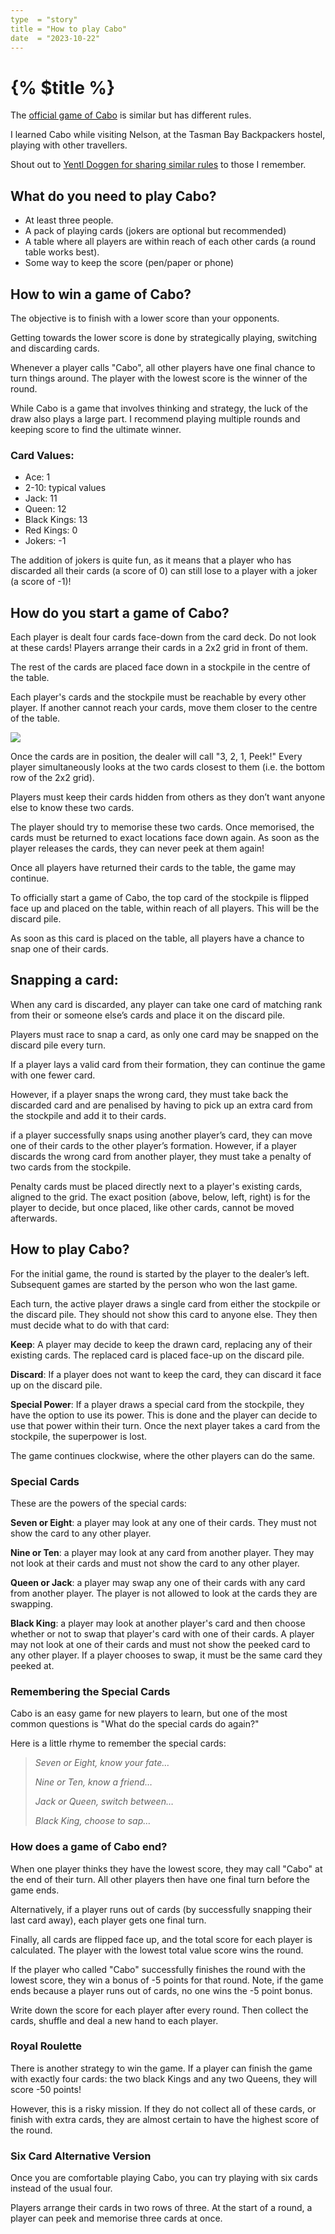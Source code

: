 ```yaml
---
type  = "story"
title = "How to play Cabo"
date  = "2023-10-22"
---
```


# {% $title %}

The [official game of Cabo](https://en.wikipedia.org/wiki/Cabo_(game)) is
similar but has different rules.

I learned Cabo while visiting Nelson, at the Tasman Bay Backpackers hostel,
playing with other travellers.

Shout out to [Yentl Doggen for sharing similar rules](https://yentldoggen.com/how-to-play-cabo-the-famous-travellers-card-game/) to those I remember.

## What do you need to play Cabo?

- At least three people.
- A pack of playing cards (jokers are optional but recommended)
- A table where all players are within reach of each other cards (a round
  table works best).
- Some way to keep the score (pen/paper or phone)

## How to win a game of Cabo? 

The objective is to finish with a lower score than your opponents.

Getting towards the lower score is done by strategically playing, switching and discarding cards.

Whenever a player calls "Cabo", all other players have one final chance to turn
things around. The player with the lowest score is the winner of the round.

While Cabo is a game that involves thinking and strategy, the luck of the draw
also plays a large part. I recommend playing multiple rounds and keeping score
to find the ultimate winner.

### Card Values: 

- Ace: 1
- 2-10: typical values 
- Jack: 11
- Queen: 12
- Black Kings: 13
- Red Kings: 0
- Jokers: -1

The addition of jokers is quite fun, as it means that a player who has
discarded all their cards (a score of 0) can still lose to a player with a
joker (a score of -1)!

## How do you start a game of Cabo?

Each player is dealt four cards face-down from the card deck. Do not look at these cards! Players arrange their cards in a 2x2 grid in front of them.

The rest of the cards are placed face down in a stockpile in the centre of the
table.

Each player's cards and the stockpile must be reachable by every other player.
If another cannot reach your cards, move them closer to the centre of the
table.

![](other/cabo-setup.png)

Once the cards are in position, the dealer will call "3, 2, 1, Peek!" Every player simultaneously looks at the two cards closest to them (i.e. the bottom row of the 2x2 grid).

Players must keep their cards hidden from others as they don’t want anyone else to know these two cards.

The player should try to memorise these two cards. Once memorised, the cards must be returned to exact locations face down again. As soon as the player releases the cards, they can never peek at them again!

Once all players have returned their cards to the table, the game may continue.

To officially start a game of Cabo, the top card of the stockpile is flipped face up and placed on the table, within reach of all players. This will be the discard pile.

As soon as this card is placed on the table, all players have a chance to snap
one of their cards.

## Snapping a card:

When any card is discarded, any player can take one card of matching rank from
their or someone else’s cards and place it on the discard pile.

Players must race to snap a card, as only one card may be snapped on the discard pile every turn.

If a player lays a valid card from their formation, they can continue the game
with one fewer card.

However, if a player snaps the wrong card, they must take back the discarded
card and are penalised by having to pick up an extra card from the stockpile
and add it to their cards.

if a player successfully snaps using another player’s card, they can move one
of their cards to the other player’s formation. However, if a player discards
the wrong card from another player, they must take a penalty of two cards from
the stockpile.

Penalty cards must be placed directly next to a player's existing cards, aligned
to the grid. The exact position (above, below, left, right) is for the player to
decide, but once placed, like other cards, cannot be moved afterwards.

## How to play Cabo?

For the initial game, the round is started by the player to the dealer’s left.
Subsequent games are started by the person who won the last game.

Each turn, the active player draws a single card from either the stockpile or
the discard pile. They should not show this card to anyone else. They then must
decide what to do with that card:

**Keep**: A player may decide to keep the drawn card, replacing any of their
existing cards. The replaced card is placed face-up on the discard pile.

**Discard**: If a player does not want to keep the card, they can discard it
face up on the discard pile.

**Special Power**: If a player draws a special card from the stockpile, they
have the option to use its power. This is done and the player can decide to use that power within their turn. Once the next player takes a card from the stockpile, the superpower is lost.

The game continues clockwise, where the other players can do the same.

### Special Cards

These are the powers of the special cards:

**Seven or Eight**: a player may look at any one of their cards. They must not show the card to any other player.

**Nine or Ten**: a player may look at any card from another player. They may not look at their cards and must not show the card to any other player.

**Queen or Jack**: a player may swap any one of their cards with any card
from another player. The player is not allowed to look at the cards they are
swapping.

**Black King**: a player may look at another player's card and then choose
whether or not to swap that player's card with one of their cards. A player may not look at one of their cards and must not show the peeked card to any
other player. If a player chooses to swap, it must be the same card they peeked
at.

### Remembering the Special Cards

Cabo is an easy game for new players to learn, but one of the most common
questions is "What do the special cards do again?"

Here is a little rhyme to remember the special cards:

> _Seven or Eight, know your fate…_
>
> _Nine or Ten, know a friend…_
>
> _Jack or Queen, switch between…_
>
> _Black King, choose to sap…_

### How does a game of Cabo end? 

When one player thinks they have the lowest score, they may call "Cabo" at the
end of their turn. All other players then have one final turn before the game ends.

Alternatively, if a player runs out of cards (by successfully snapping their last card away), each player gets one final turn.

Finally, all cards are flipped face up, and the total score for each player is
calculated. The player with the lowest total value score wins the round. 

If the player who called "Cabo" successfully finishes the round with the
lowest score, they win a bonus of -5 points for that round. Note, if the game
ends because a player runs out of cards, no one wins the -5 point bonus.

Write down the score for each player after every round. Then collect the cards,
shuffle and deal a new hand to each player.

### Royal Roulette

There is another strategy to win the game. If a player can finish the game
with exactly four cards: the two black Kings and any two Queens, they will
score -50 points!

However, this is a risky mission. If they do not collect all of these cards, or
finish with extra cards, they are almost certain to have the highest score of
the round.

### Six Card Alternative Version

Once you are comfortable playing Cabo, you can try playing with six cards
instead of the usual four. 

Players arrange their cards in two rows of three. At the start of a round, a
player can peek and memorise three cards at once. 
